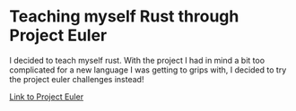 # Teaching myself Rust through Project Euler

I decided to teach myself rust. With the project I had in mind a bit too complicated for a new language I was getting to grips with, I decided to try the project euler challenges instead!

[Link to Project Euler](https://projecteuler.net/archives)
